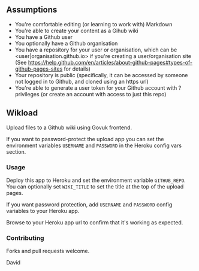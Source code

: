 
## Assumptions

 * You're comfortable editing (or learning to work with) Markdown
 * You're able to create your content as a Gihub wiki
 * You have a Github user
 * You optionally have a Github organisation
 * You have a repository for your user or organisation, which can be <user|organisation.github.io> if you're creating a user/organisation site (See https://help.github.com/en/articles/about-github-pages#types-of-github-pages-sites for details)
 * Your repository is public (specifically, it can be accessed by someone not logged in to Github, and cloned using an https url)
 * You're able to generate a user token for your Github account with ? privileges (or create an account with access to just this repo)

## Wikload

Upload files to a Github wiki using Govuk frontend.

If you want to password-protect the upload app you can set the environment variables `USERNAME` and `PASSWORD` in the Heroku config vars section.

### Usage

Deploy this app to Heroku and set the environment variable `GITHUB_REPO`. You can optionally set `WIKI_TITLE` to set the title at the top of the upload pages.

If you want password protection, add `USERNAME` and `PASSWORD` config variables to your Heroku app.

Browse to your Heroku app url to confirm that it's working as expected.

### Contributing

Forks and pull requests welcome.

David
